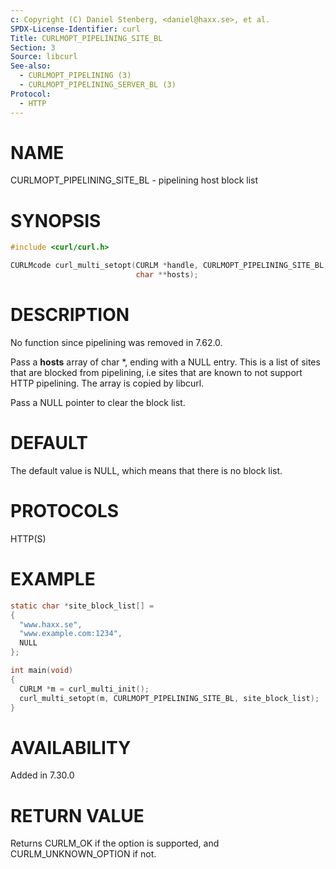 ```yaml
---
c: Copyright (C) Daniel Stenberg, <daniel@haxx.se>, et al.
SPDX-License-Identifier: curl
Title: CURLMOPT_PIPELINING_SITE_BL
Section: 3
Source: libcurl
See-also:
  - CURLMOPT_PIPELINING (3)
  - CURLMOPT_PIPELINING_SERVER_BL (3)
Protocol:
  - HTTP
---
```


# NAME

CURLMOPT_PIPELINING_SITE_BL - pipelining host block list

# SYNOPSIS

~~~c
#include <curl/curl.h>

CURLMcode curl_multi_setopt(CURLM *handle, CURLMOPT_PIPELINING_SITE_BL,
                            char **hosts);
~~~

# DESCRIPTION

No function since pipelining was removed in 7.62.0.

Pass a **hosts** array of char *, ending with a NULL entry. This is a list
of sites that are blocked from pipelining, i.e sites that are known to not
support HTTP pipelining. The array is copied by libcurl.

Pass a NULL pointer to clear the block list.

# DEFAULT

The default value is NULL, which means that there is no block list.

# PROTOCOLS

HTTP(S)

# EXAMPLE

~~~c
static char *site_block_list[] =
{
  "www.haxx.se",
  "www.example.com:1234",
  NULL
};

int main(void)
{
  CURLM *m = curl_multi_init();
  curl_multi_setopt(m, CURLMOPT_PIPELINING_SITE_BL, site_block_list);
}
~~~

# AVAILABILITY

Added in 7.30.0

# RETURN VALUE

Returns CURLM_OK if the option is supported, and CURLM_UNKNOWN_OPTION if not.
